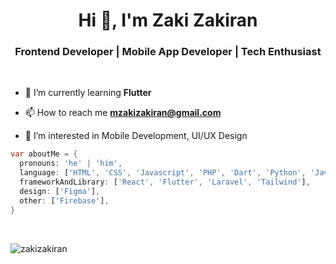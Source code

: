 <h1 align="center">Hi 👋, I'm Zaki Zakiran</h1>
<h3 align="center">Frontend Developer | Mobile App Developer | Tech Enthusiast</h3>

<br>

- 🌱 I’m currently learning **Flutter**

- 📫 How to reach me **mzakizakiran@gmail.com**

- 👀 I’m interested in Mobile Development, UI/UX Design

```dart
var aboutMe = {
  pronouns: 'he' | 'him',
  language: ['HTML', 'CSS', 'Javascript', 'PHP', 'Dart', 'Python', 'Java', 'Kotlin'],
  frameworkAndLibrary: ['React', 'Flutter', 'Laravel', 'Tailwind'],
  design: ['Figma'],
  other: ['Firebase'],
}
```

<br>

<p><img align="center" src="https://github-readme-stats.vercel.app/api/top-langs?username=zakizakiran&show_icons=true&locale=en&layout=compact" alt="zakizakiran" /></p>
